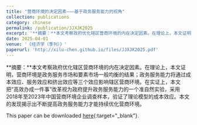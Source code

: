 ```yaml
---
title: "营商环境的决定因素———基于政务服务能力的视角"
collection: publications
category: chinese
permalink: /publication/JJXJK2025
excerpt: '**摘要：**本文考察政府优化辖区营商环境的内在决定因素。在理论上，本文证明，营商环境是政务服务市场和要素市场一般均衡的结果；政务服务能力将通过成本效应、服务效应和挤出效应等三个效应影响辖区营商环境。在实证上，本文把“高效办成一件事”改革视为政府提升政务服务能力的一个准自然实验，采用2018年至2023年中国营商环境企业调查样本，验证了理论模型的成本效应。本文的发现揭示出不断提高政务服务能力才能持续优化营商环境。'
date: 2025-04-01
venue: '《经济学（季刊）》'
paperurl: 'http://xilu-chen.github.io/files/JJXJK2025.pdf'
---
```


**摘要：**本文考察政府优化辖区营商环境的内在决定因素。在理论上，本文证明，营商环境是政务服务市场和要素市场一般均衡的结果；政务服务能力将通过成本效应、服务效应和挤出效应等三个效应影响辖区营商环境。在实证上，本文把“高效办成一件事”改革视为政府提升政务服务能力的一个准自然实验，采用2018年至2023年中国营商环境企业调查样本，验证了理论模型的成本效应。本文的发现揭示出不断提高政务服务能力才能持续优化营商环境。

This paper can be downloaded [here](http://xilu-chen.github.io/files/JJXJK2025.pdf){:target="_blank"}.
